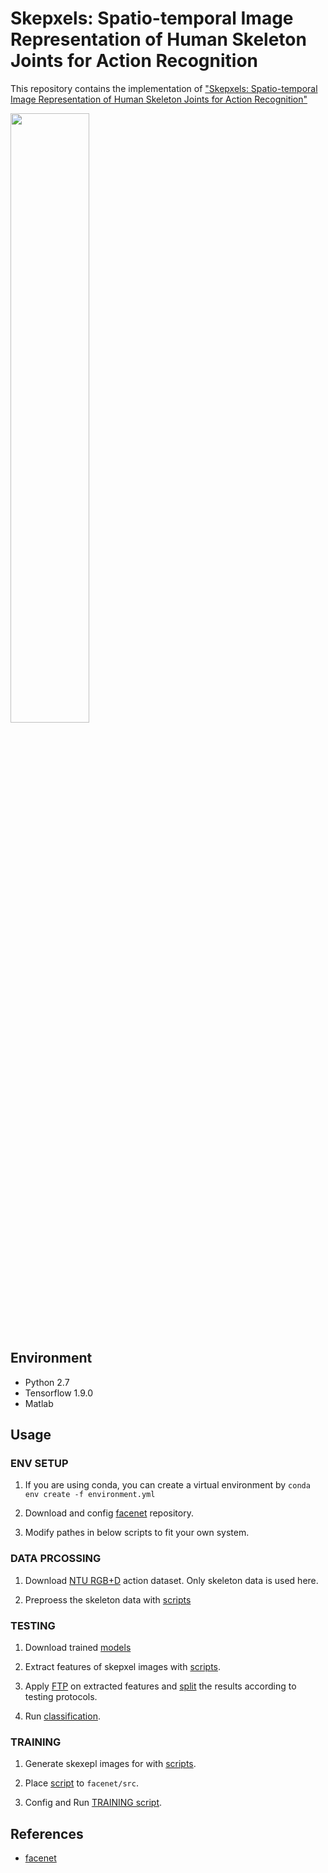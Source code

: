 # Skepxels: Spatio-temporal Image Representation of Human Skeleton Joints for Action Recognition
This repository contains the implementation of ["Skepxels: Spatio-temporal Image Representation of Human Skeleton Joints for Action Recognition"](https://arxiv.org/abs/1711.05941)

<!---
<img src="https://github.com/liujianee/Skepxel_GitHub/blob/master/assets/skeleton_pixel.png" width="50%">


<img src="https://github.com/liujianee/Skepxel_GitHub/blob/master/assets/target_images.png" width="50%">
-->
<img src="https://github.com/liujianee/Skepxel_GitHub/blob/master/assets/image_generation.png" width="50%">

## Environment
- Python 2.7
- Tensorflow 1.9.0
- Matlab


## Usage

### ENV SETUP
1. If you are using conda, you can create a virtual environment by `conda env create -f environment.yml`

2. Download and config [facenet](https://github.com/davidsandberg/facenet) repository.  

3. Modify pathes in below scripts to fit your own system.

### DATA PRCOSSING

1. Download [NTU RGB+D](http://rose1.ntu.edu.sg/datasets/actionRecognition.asp) action dataset. Only skeleton data is used here.

2. Preproess the skeleton data with [scripts](https://github.com/liujianee/Skepxel_GitHub/tree/master/data/NTU/pre-process)


### TESTING

1. Download trained [models](https://github.com/liujianee/Skepxel_GitHub/tree/master/models/ntu_skeleton/compare_pseudo_image/S_ALL/20171003-155912)

2. Extract features of skepxel images with [scripts](https://github.com/liujianee/Skepxel_GitHub/tree/master/src/FEATURES).

3. Apply [FTP](https://github.com/liujianee/Skepxel_GitHub/blob/master/src/CLASSIFICATION/NTU/Extract_FFT_NTU_Skel.m) on extracted features and [split](https://github.com/liujianee/Skepxel_GitHub/blob/master/src/CLASSIFICATION/NTU/NTU_datasetGen.m) the results according to testing protocols.

4. Run [classification](https://github.com/liujianee/Skepxel_GitHub/blob/master/src/CLASSIFICATION/NTU/NTU_liblinear_SVM_XView_multibatch.py).


### TRAINING

1. Generate skexepl images for with [scripts](https://github.com/liujianee/Skepxel_GitHub/tree/master/data/NTU/skepxel_images).

2. Place [script](https://github.com/liujianee/Skepxel_GitHub/blob/master/src/facenet/src/train_softmax_NTU_Skeleton_COMPARE_S_All.py) to `facenet/src`. 

3. Config and Run [TRAINING script](https://github.com/liujianee/Skepxel_GitHub/blob/master/src/Train_script.sh).


## References
- [facenet](https://github.com/davidsandberg/facenet)

